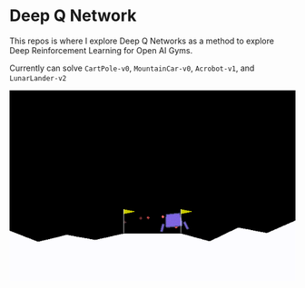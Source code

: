 # Deep Q Network

This repos is where I explore Deep Q Networks as a method to explore Deep Reinforcement Learning for Open AI Gyms.

Currently can solve `CartPole-v0`, `MountainCar-v0`, `Acrobot-v1`, and `LunarLander-v2`

![Lunar Lander examples](doc/lunar_lander.gif)